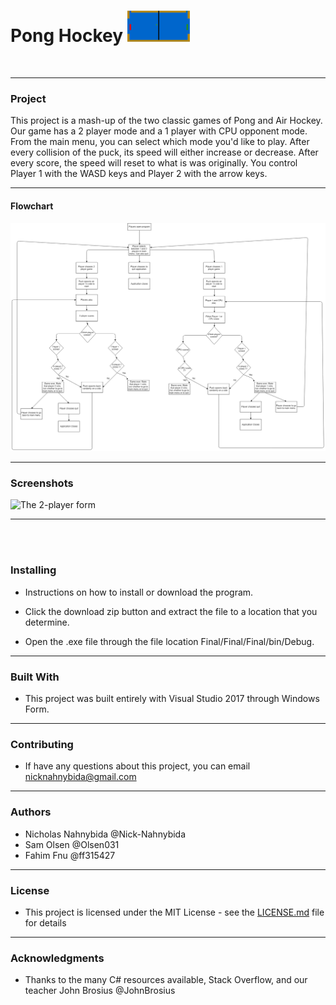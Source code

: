 # Pong Hockey <img src="images/Cover_Pic.PNG" height="50" width="100" alt="The 2-player form">
<br>
<hr>
<h3>Project </h3>
This project is a mash-up of the two classic games of Pong and Air Hockey. Our game has a 2 player mode and a 1 player with CPU opponent mode. From the main menu, you can select which mode you'd like to play. After every collision of the puck, its speed will either increase or decrease. After every score, the speed will reset to what is was originally. You control Player 1 with the WASD keys and Player 2 with the arrow keys. 

<hr>

<h4> Flowchart <h4>
  <img src="images/Flowchart.PNG" alt="Our flowchart for this project">
<hr>
<h3> Screenshots</h3>
<img src="images/Cover_Pic.jpg height="300" width="400" alt="The 2-player form">
<hr>
<br>
<br>
<h3> Installing</h3>

* Instructions on how to install or download the program. 

* Click the download zip button and extract the file to a location that you determine. 

* Open the .exe file through the file location Final/Final/Final/bin/Debug.


<hr>


<h3> Built With</h3>


* This project was built entirely with Visual Studio 2017 through Windows Form.

<hr>
<h3>Contributing</h3>


* If have any questions about this project, you can email nicknahnybida@gmail.com 

<hr>

<h3>Authors</h3>

* Nicholas Nahnybida @Nick-Nahnybida
* Sam Olsen @Olsen031
* Fahim Fnu @ff315427

<hr>

<h3>License</h3>

* This project is licensed under the MIT License - see the [LICENSE.md](LICENSE.md) file for details
<hr>

<h3>Acknowledgments</h3>

* Thanks to the many C# resources available, Stack Overflow, and our teacher John Brosius @JohnBrosius
